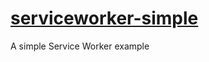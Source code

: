[serviceworker-simple](https://matthew-andrews.github.io/serviceworker-simple)
====================

A simple Service Worker example
